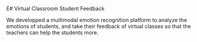 E# Virtual Classroom Student Feedback 

We developped a multimodal emotion recognition platform to analyze the emotions of students, and take their feedback of virtual classes so that the teachers can help the students more.


